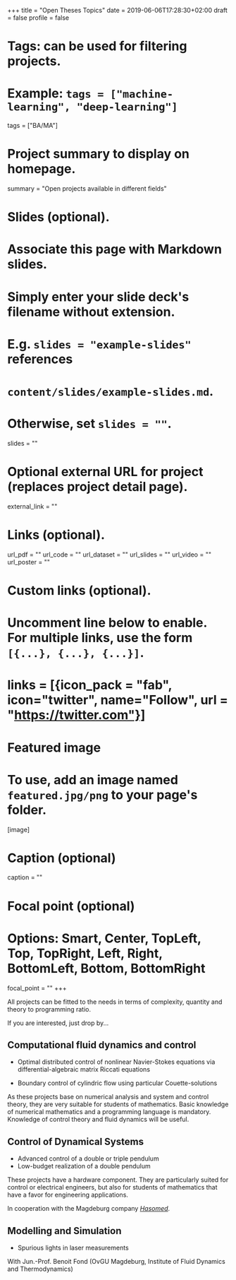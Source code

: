 +++
title = "Open Theses Topics"
date = 2019-06-06T17:28:30+02:00
draft = false
profile = false

# Tags: can be used for filtering projects.
# Example: `tags = ["machine-learning", "deep-learning"]`
tags = ["BA/MA"]

# Project summary to display on homepage.
summary = "Open projects available in different fields"

# Slides (optional).
#   Associate this page with Markdown slides.
#   Simply enter your slide deck's filename without extension.
#   E.g. `slides = "example-slides"` references 
#   `content/slides/example-slides.md`.
#   Otherwise, set `slides = ""`.
slides = ""

# Optional external URL for project (replaces project detail page).
external_link = ""

# Links (optional).
url_pdf = ""
url_code = ""
url_dataset = ""
url_slides = ""
url_video = ""
url_poster = ""

# Custom links (optional).
#   Uncomment line below to enable. For multiple links, use the form `[{...}, {...}, {...}]`.
# links = [{icon_pack = "fab", icon="twitter", name="Follow", url = "https://twitter.com"}]

# Featured image
# To use, add an image named `featured.jpg/png` to your page's folder. 
[image]
  # Caption (optional)
  caption = ""

  # Focal point (optional)
  # Options: Smart, Center, TopLeft, Top, TopRight, Left, Right, BottomLeft, Bottom, BottomRight
  focal_point = ""
+++

All projects can be fitted to the needs in terms of complexity, quantity and theory to programming ratio. 

If you are interested, just drop by...

## Computational fluid dynamics and control

 * Optimal distributed control of nonlinear Navier-Stokes equations via differential-algebraic matrix Riccati equations

 * Boundary control of cylindric flow using particular Couette-solutions

As these projects base on numerical analysis and system and control theory, they are very suitable for students of mathematics. Basic knowledge of numerical mathematics and a programming language is mandatory. Knowledge of control theory and fluid dynamics will be useful.

## Control of Dynamical Systems

 * Advanced control of a double or triple pendulum
 * Low-budget realization of a double pendulum 
 
These projects have a hardware component. They are particularly suited for control or electrical engineers, but also for students of mathematics that have a favor for engineering applications. 

In cooperation with the Magdeburg company [*Hasomed*](www.hasomed.de).

## Modelling and Simulation

 * Spurious lights in laser measurements

With Jun.-Prof. Benoit Fond (OvGU Magdeburg, Institute of Fluid Dynamics and Thermodynamics)
